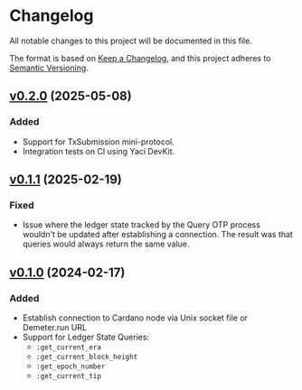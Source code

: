 # Changelog

All notable changes to this project will be documented in this file.

The format is based on [Keep a Changelog](https://keepachangelog.com/en/1.1.0/),
and this project adheres to [Semantic Versioning](https://semver.org/spec/v2.0.0.html).

## [v0.2.0](https://github.com/wowica/xander/releases/tag/v0.2.0) (2025-05-08)

### Added

- Support for TxSubmission mini-protocol.
- Integration tests on CI using Yaci DevKit.

## [v0.1.1](https://github.com/wowica/xander/releases/tag/v0.1.1) (2025-02-19)

### Fixed

- Issue where the ledger state tracked by the Query OTP process wouldn't be
updated after establishing a connection. The result was that queries would
always return the same value.

## [v0.1.0](https://github.com/wowica/xander/releases/tag/v0.1.0) (2024-02-17)

### Added

- Establish connection to Cardano node via Unix socket file or Demeter.run URL
- Support for Ledger State Queries:
  * `:get_current_era`
  * `:get_current_block_height`
  * `:get_epoch_number`
  * `:get_current_tip`
